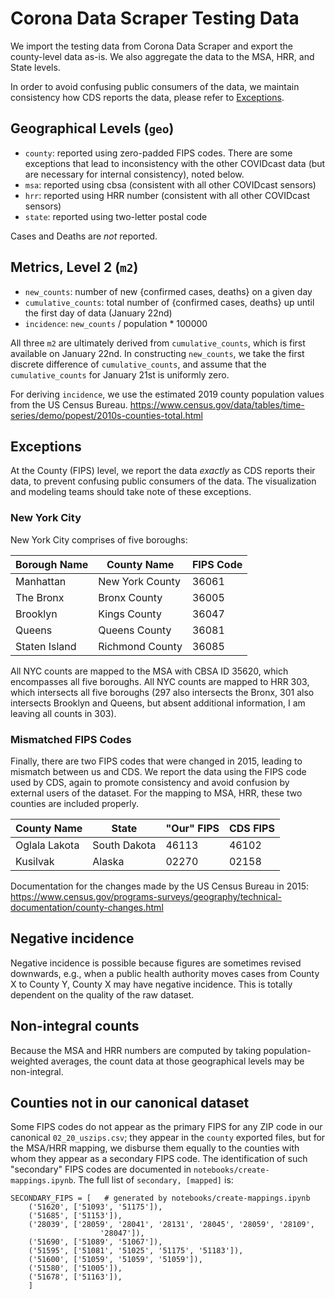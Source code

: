 # Corona Data Scraper Testing Data

We import the testing data from Corona Data Scraper and export
the county-level data as-is.  We also aggregate the data to the MSA, HRR, and
State levels.

In order to avoid confusing public consumers of the data, we maintain
consistency how CDS reports the data, please refer to [Exceptions](#Exceptions).

## Geographical Levels (`geo`)
* `county`: reported using zero-padded FIPS codes.  There are some exceptions
  that lead to inconsistency with the other COVIDcast data (but are necessary
  for internal consistency), noted below.  
* `msa`: reported using cbsa (consistent with all other COVIDcast sensors)
* `hrr`: reported using HRR number (consistent with all other COVIDcast sensors)
* `state`: reported using two-letter postal code

Cases and Deaths are _not_ reported.

## Metrics, Level 2 (`m2`)
* `new_counts`: number of new {confirmed cases, deaths} on a given day
* `cumulative_counts`: total number of {confirmed cases, deaths} up until the
  first day of data (January 22nd)
* `incidence`: `new_counts` / population * 100000

All three `m2` are ultimately derived from `cumulative_counts`, which is first
available on January 22nd.  In constructing `new_counts`, we take the first
discrete difference of `cumulative_counts`,  and assume that the
`cumulative_counts` for January 21st is uniformly zero.  

For deriving `incidence`, we use the estimated 2019 county population values
from the US Census Bureau.  https://www.census.gov/data/tables/time-series/demo/popest/2010s-counties-total.html

## Exceptions

At the County (FIPS) level, we report the data _exactly_ as CDS reports their
data, to prevent confusing public consumers of the data.
The visualization and modeling teams should take note of these exceptions.

### New York City

New York City comprises of five boroughs:

|Borough Name       |County Name        |FIPS Code      |
|-------------------|-------------------|---------------|
|Manhattan          |New York County    |36061          |
|The Bronx          |Bronx County       |36005          |
|Brooklyn           |Kings County       |36047          |
|Queens             |Queens County      |36081          |
|Staten Island      |Richmond County    |36085          |

All NYC counts are mapped to the MSA with CBSA ID 35620, which encompasses
all five boroughs.  All NYC counts are mapped to HRR 303, which intersects
all five boroughs (297 also intersects the Bronx, 301 also intersects
Brooklyn and Queens, but absent additional information, I am leaving all
counts in 303).

### Mismatched FIPS Codes

Finally, there are two FIPS codes that were changed in 2015, leading to
mismatch between us and CDS.  We report the data using the FIPS code used
by CDS, again to promote consistency and avoid confusion by external users
of the dataset.  For the mapping to MSA, HRR, these two counties are
included properly.

|County Name        |State          |"Our" FIPS         |CDS FIPS       |
|-------------------|---------------|-------------------|---------------|
|Oglala Lakota      |South Dakota   |46113              |46102          |
|Kusilvak           |Alaska         |02270              |02158          |

Documentation for the changes made by the US Census Bureau in 2015:
https://www.census.gov/programs-surveys/geography/technical-documentation/county-changes.html

## Negative incidence

Negative incidence is possible because figures are sometimes revised downwards, 
e.g., when a public health authority 
moves cases from County X to County Y, County X may have negative incidence. 
This is totally dependent on the quality of the raw dataset.

## Non-integral counts

Because the MSA and HRR numbers are computed by taking population-weighted
averages, the count data at those geographical levels may be non-integral.

## Counties not in our canonical dataset

Some FIPS codes do not appear as the primary FIPS for any ZIP code in our
canonical `02_20_uszips.csv`; they appear in the `county` exported files, but
for the MSA/HRR mapping, we disburse them equally to the counties with whom
they appear as a secondary FIPS code.  The identification of such "secondary"
FIPS codes are documented in `notebooks/create-mappings.ipynb`.  The full list
of `secondary, [mapped]` is:

```
SECONDARY_FIPS = [   # generated by notebooks/create-mappings.ipynb
	('51620', ['51093', '51175']),
	('51685', ['51153']),
	('28039', ['28059', '28041', '28131', '28045', '28059', '28109',
                    '28047']),
	('51690', ['51089', '51067']),
	('51595', ['51081', '51025', '51175', '51183']),
	('51600', ['51059', '51059', '51059']),
	('51580', ['51005']),
	('51678', ['51163']),
    ]
```

